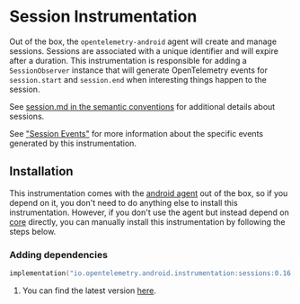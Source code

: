 
# Session Instrumentation

Out of the box, the `opentelemetry-android` agent will create and manage sessions. Sessions are associated
with a unique identifier and will expire after a duration. This instrumentation is responsible
for adding a `SessionObserver` instance that will generate OpenTelemetry events for
`session.start` and `session.end` when interesting things happen to the session.

See [session.md in the semantic conventions](https://github.com/open-telemetry/semantic-conventions/blob/main/docs/general/session.md)
for additional details about sessions.

See ["Session Events"](https://github.com/open-telemetry/semantic-conventions/blob/main/docs/general/session.md#session-events)
for more information about the specific events generated by this instrumentation.

## Installation

This instrumentation comes with the [android agent](../../android-agent) out of the box, so
if you depend on it, you don't need to do anything else to install this instrumentation.
However, if you don't use the agent but instead depend on [core](../../core) directly, you can
manually install this instrumentation by following the steps below.

### Adding dependencies

```kotlin
implementation("io.opentelemetry.android.instrumentation:sessions:0.16.0-alpha")
```

1. You can find the latest version [here](https://central.sonatype.com/artifact/io.opentelemetry.android.instrumentation/sessions).
